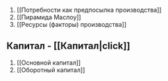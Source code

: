 
1. [[Потребности как предпосылка производства]]
2. [[Пирамида Маслоу]]
3. [[Ресурсы (факторы) производства]]


## Капитал - [[Капитал|click]]
1. [[Основной капитал]]
2. [[Оборотный капитал]]